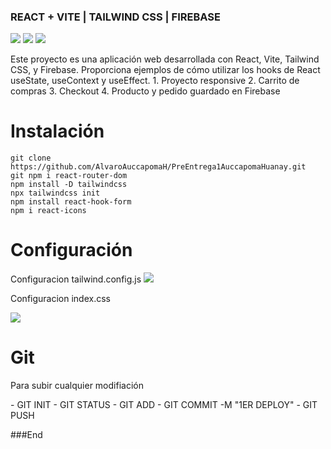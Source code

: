### REACT + VITE | TAILWIND CSS | FIREBASE

![](https://i.imgur.com/Pwz6hPJ.png) ![](https://i.imgur.com/uRwW8Rq.png) ![](https://i.imgur.com/pxucqOf.png)

<p>
Este proyecto es una aplicación web desarrollada con React, Vite, Tailwind CSS, y Firebase. Proporciona ejemplos de cómo utilizar los hooks de React useState, useContext y useEffect.
1. Proyecto responsive
2. Carrito de compras
3. Checkout
4. Producto y pedido guardado en Firebase
</p>

# Instalación

```
git clone https://github.com/AlvaroAuccapomaH/PreEntrega1AuccapomaHuanay.git
git npm i react-router-dom
npm install -D tailwindcss
npx tailwindcss init
npm install react-hook-form
npm i react-icons
```

# Configuración

Configuracion tailwind.config.js
![](https://i.imgur.com/IncZS9D.png)

Configuracion index.css

![](https://i.imgur.com/RykRxnq.png)

# Git

<p>Para subir cualquier modifiación</p>
 - GIT INIT
 - GIT STATUS
 - GIT ADD
 - GIT COMMIT -M "1ER DEPLOY"
 - GIT PUSH

###End
